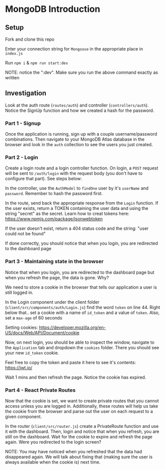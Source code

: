 # MongoDB Introduction

## Setup
Fork and clone this repo

Enter your connection string for `Mongoose` in the appropriate place in `index.js`

Run `npm i` & `npm run start:dev`

NOTE: notice the ":dev". Make sure you run the above command exactly as written

## Investigation
Look at the auth route (`routes/auth`) and controller (`controllers/auth`). Notice the SignUp function and how we created a hash for the password. 

### Part 1 - Signup

Once the application is running, sign up with a couple username/password combinations. Then navigate to your MongoDB Atlas database in the browser and look in the `auth` collection to see the users you just created.

### Part 2 - Login

Create a login route and a login controller function. On login, a `POST` request will be sent to `/auth/login` with the request body (you don't have to configure that part). See steps below:

In the controller, use the `AuthModel` to `findOne` user by it's `userName` and `password`. Remember to hash the password first.

In the route, send back the appropriate response from the `Login` function. If the user exists, return a TOKEN containing the user data and using the string "secret" as the secret. Learn how to creat tokens here: https://www.npmjs.com/package/jsonwebtoken

If the user doesn't exist, return a 404 status code and the string: "user could not be found"

If done correctly, you should notice that when you login, you are redirected to the dashboard page

### Part 3 - Maintaining state in the browser

Notice that when you login, you are redirected to the dashboard page but when you refresh the page, the data is gone. Why?

We need to store a cookie in the browser that tells our application a user is still logged in.

In the Login component under the client folder (`client/src/components/auth/Login.js`) find the word `token` on line 44. Right below that.. set a cookie with a name of `id_token` and a value of `token`. Also, set a `max-age` of 60 seconds

Setting cookies: https://developer.mozilla.org/en-US/docs/Web/API/Document/cookie

Now, on next login, you should be able to inspect the window, navigate to the `Application` tab and dropdown the `cookies` folder. There you should see your new `id_token` cookie.

Feel free to copy the token and paste it here to see it's contents: https://jwt.io/

Wait 1 mins and then refresh the page. Notice the cookie has expired.

### Part 4 - React Private Routes

Now that the cookie is set, we want to create private routes that you cannot access unless you are logged in. Additionally, these routes will help us take the cookie from the browser and parse out the user on each request to a given component.

In the router (`client/src/router.js`) create a PrivateRoute function and use it with the dashboard. Then, login and notice that when you refresh, you are still on the dashboard. Wait for the cookie to expire and refresh the page again. Were you redirected to the login screen?

NOTE: You may have noticed when you refreshed that the data had disappeared again. We will talk about fixing that (making sure the user is always available when the cookie is) next time. 

